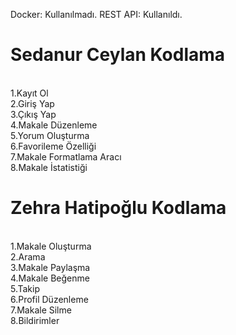 
Docker: Kullanılmadı. REST API: Kullanıldı.
<h1>
  Sedanur Ceylan Kodlama
</h1>
<br>
1.Kayıt Ol
<br>
2.Giriş Yap
<br>
3.Çıkış Yap
<br>
4.Makale Düzenleme
<br>
5.Yorum Oluşturma
<br>
6.Favorileme Özelliği
<br>
7.Makale Formatlama Aracı
<br>
8.Makale İstatistiği
<br>
<h1>
  Zehra Hatipoğlu Kodlama
</h1>
<br>
1.Makale Oluşturma
<br>
2.Arama
<br>
3.Makale Paylaşma
<br>
4.Makale Beğenme
<br>
5.Takip
<br>
6.Profil Düzenleme
<br>
7.Makale Silme
<br>
8.Bildirimler
<br>

